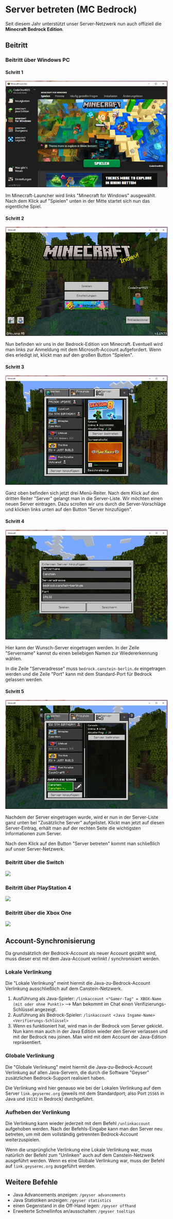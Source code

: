 # Server betreten (MC Bedrock)

Seit diesem Jahr unterstützt unser Server-Netzwerk nun auch offiziell die **Minecraft Bedrock Edition**.

## Beitritt

### Beitritt über Windows PC

#### Schritt 1

![Minecraft-Launcher Haupt-Ansicht](./images/Bedrock_Join-1.png)

Im Minecraft-Launcher wird links "Minecraft for Windows" ausgewählt. Nach dem Klick auf "Spielen" unten in der Mitte
startet sich nun das eigentliche Spiel.

#### Schritt 2

![Haupt-Menü](./images/Bedrock_Join-2.png)

Nun befinden wir uns in der Bedrock-Edition von Minecraft. Eventuell wird man links zur Anmeldung mit dem
Microsoft-Account aufgefordert. Wenn dies erledigt ist, klickt man auf den großen Button "Spielen".

#### Schritt 3

![Spiel-Menü](./images/Bedrock_Join-3.png)

Ganz oben befinden sich jetzt drei Menü-Reiter. Nach dem Klick auf den dritten Reiter "Server" gelangt man in die
Server-Liste. Wir möchten einen neuen Server eintragen. Dazu scrollen wir uns durch die Server-Vorschläge und
klicken links unten auf den Button "Server hinzufügen".

#### Schritt 4

![Server-Eintrag](./images/Bedrock_Join-4.png)

Hier kann der Wunsch-Server eingetragen werden. In der Zeile "Servername" kannst du einen beliebigen Namen zur
Wiedererkennung wählen.

In die Zeile "Serveradresse" muss `bedrock.canstein-berlin.de` eingetragen werden und die Zeile "Port" kann mit dem
Standard-Port für Bedrock gelassen werden.

#### Schritt 5

![angepasste Server-Liste](./images/Bedrock_Join-5.png)

Nachdem der Server eingetragen wurde, wird er nun in der Server-Liste ganz unten bei "Zusätzliche Server"
aufgelistet. Klickt man jetzt auf diesen Server-Eintrag, erhält man auf der rechten Seite die wichtigsten
Informationen zum Server.

Nach dem Klick auf den Button "Server betreten" kommt man schließlich auf unser Server-Netzwerk.

### Beitritt über die Switch

[![](https://markdown-videos.vercel.app/youtube/zalT_oR1nPM)](https://youtu.be/zalT_oR1nPM)

### Beitritt über PlayStation 4

[![](https://markdown-videos.vercel.app/youtube/dk2rrJGcBLs)](https://youtu.be/dk2rrJGcBLs)

### Beitritt über die Xbox One

[![](https://markdown-videos.vercel.app/youtube/g8mHvasVHMs)](https://youtu.be/g8mHvasVHMs)

## Account-Synchronisierung

Da grundsätzlich der Bedrock-Account als neuer Account gezählt wird, muss dieser erst mit dem Java-Account verlinkt
/ synchronisiert werden.

### Lokale Verlinkung

Die "Lokale Verlinkung" meint hiermit die Java-zu-Bedrock-Account Verlinkung ausschließlich auf dem Canstein-Netzwerk.

1. Ausführung als Java-Spieler: `/linkaccount <"Gamer-Tag" = XBOX-Name (mit oder ohne Punkt)>`
   --> Man bekommt im Chat einen Verifizierungs-Schlüssel angezeigt.
2. Ausführung als Bedrock-Spieler: `/linkaccount <Java Ingame-Name> <Verifierungs-Schlüssel>`
3. Wenn es funktioniert hat, wird man in der Bedrock vom Server gekickt. Nun kann man auch in der Java Edition
   wieder den Server verlassen und mit der Bedrock neu joinen. Man wird mit dem Account der Java-Edition repräsentiert.

### Globale Verlinkung

Die "Globale Verlinkung" meint hiermit die Java-zu-Bedrock-Account Verlinkung auf allen Java-Servern, die durch die
Software "Geyser" zusätzlichen Bedrock-Support realisiert haben.

Die Verlinkung wird hier genauso wie bei der Lokalen Verlinkung auf dem Server `link.geysermc.org` (jeweils mit dem
Standardport; also Port `25565` in Java und `19132` in Bedrock) durchgeführt.

### Aufheben der Verlinkung

Die Verlinkung kann wieder jederzeit mit dem Befehl `/unlinkaccount` aufgehoben werden. Nach der Befehls-Eingabe 
kann man den Server neu betreten, um mit dem vollständig getrennten Bedrock-Account weiterzuspielen.

Wenn die ursprüngliche Verlinkung eine Lokale Verlinkung war, muss natürlich der Befehl zum "Unlinken" auch auf dem
Canstein-Netzwerk ausgeführt werden. Wenn es eine Globale Verlinkung war, muss der Befehl auf `link.geysermc.org`
ausgeführt werden.

## Weitere Befehle

- Java Advancements anzeigen: `/geyser advancements`
- Java Statistiken anzeigen: `/geyser statistics`
- einen Gegenstand in die Off-Hand legen: `/geyser offhand`
- Erweiterte Schnellinfos an/ausschalten: `/geyser tooltips`